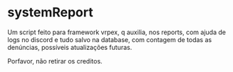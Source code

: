 # systemReport
Um script feito para framework vrpex, q auxilia, nos reports, com ajuda de logs no discord e tudo salvo na database, com contagem de todas as denúncias, possíveis atualizações futuras.

Porfavor, não retirar os creditos.
